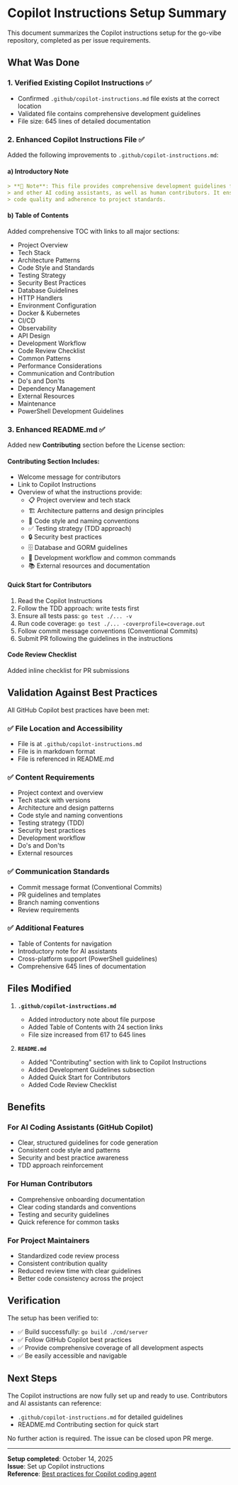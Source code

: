 # Copilot Instructions Setup Summary

This document summarizes the Copilot instructions setup for the go-vibe repository, completed as per issue requirements.

## What Was Done

### 1. Verified Existing Copilot Instructions ✅
- Confirmed `.github/copilot-instructions.md` file exists at the correct location
- Validated file contains comprehensive development guidelines
- File size: 645 lines of detailed documentation

### 2. Enhanced Copilot Instructions File ✅
Added the following improvements to `.github/copilot-instructions.md`:

#### a) Introductory Note
```markdown
> **📘 Note**: This file provides comprehensive development guidelines for GitHub Copilot 
> and other AI coding assistants, as well as human contributors. It ensures consistent 
> code quality and adherence to project standards.
```

#### b) Table of Contents
Added comprehensive TOC with links to all major sections:
- Project Overview
- Tech Stack
- Architecture Patterns
- Code Style and Standards
- Testing Strategy
- Security Best Practices
- Database Guidelines
- HTTP Handlers
- Environment Configuration
- Docker & Kubernetes
- CI/CD
- Observability
- API Design
- Development Workflow
- Code Review Checklist
- Common Patterns
- Performance Considerations
- Communication and Contribution
- Do's and Don'ts
- Dependency Management
- External Resources
- Maintenance
- PowerShell Development Guidelines

### 3. Enhanced README.md ✅
Added new **Contributing** section before the License section:

#### Contributing Section Includes:
- Welcome message for contributors
- Link to Copilot Instructions
- Overview of what the instructions provide:
  - 📋 Project overview and tech stack
  - 🏗️ Architecture patterns and design principles
  - 📝 Code style and naming conventions
  - ✅ Testing strategy (TDD approach)
  - 🔒 Security best practices
  - 🗄️ Database and GORM guidelines
  - 🚀 Development workflow and common commands
  - 📚 External resources and documentation

#### Quick Start for Contributors
1. Read the Copilot Instructions
2. Follow the TDD approach: write tests first
3. Ensure all tests pass: `go test ./... -v`
4. Run code coverage: `go test ./... -coverprofile=coverage.out`
5. Follow commit message conventions (Conventional Commits)
6. Submit PR following the guidelines in the instructions

#### Code Review Checklist
Added inline checklist for PR submissions

## Validation Against Best Practices

All GitHub Copilot best practices have been met:

### ✅ File Location and Accessibility
- File is at `.github/copilot-instructions.md`
- File is in markdown format
- File is referenced in README.md

### ✅ Content Requirements
- Project context and overview
- Tech stack with versions
- Architecture and design patterns
- Code style and naming conventions
- Testing strategy (TDD)
- Security best practices
- Development workflow
- Do's and Don'ts
- External resources

### ✅ Communication Standards
- Commit message format (Conventional Commits)
- PR guidelines and templates
- Branch naming conventions
- Review requirements

### ✅ Additional Features
- Table of Contents for navigation
- Introductory note for AI assistants
- Cross-platform support (PowerShell guidelines)
- Comprehensive 645 lines of documentation

## Files Modified

1. **`.github/copilot-instructions.md`**
   - Added introductory note about file purpose
   - Added Table of Contents with 24 section links
   - File size increased from 617 to 645 lines

2. **`README.md`**
   - Added "Contributing" section with link to Copilot Instructions
   - Added Development Guidelines subsection
   - Added Quick Start for Contributors
   - Added Code Review Checklist

## Benefits

### For AI Coding Assistants (GitHub Copilot)
- Clear, structured guidelines for code generation
- Consistent code style and patterns
- Security and best practice awareness
- TDD approach reinforcement

### For Human Contributors
- Comprehensive onboarding documentation
- Clear coding standards and conventions
- Testing and security guidelines
- Quick reference for common tasks

### For Project Maintainers
- Standardized code review process
- Consistent contribution quality
- Reduced review time with clear guidelines
- Better code consistency across the project

## Verification

The setup has been verified to:
- ✅ Build successfully: `go build ./cmd/server`
- ✅ Follow GitHub Copilot best practices
- ✅ Provide comprehensive coverage of all development aspects
- ✅ Be easily accessible and navigable

## Next Steps

The Copilot instructions are now fully set up and ready to use. Contributors and AI assistants can reference:
- `.github/copilot-instructions.md` for detailed guidelines
- README.md Contributing section for quick start

No further action is required. The issue can be closed upon PR merge.

---

**Setup completed**: October 14, 2025  
**Issue**: Set up Copilot instructions  
**Reference**: [Best practices for Copilot coding agent](https://gh.io/copilot-coding-agent-tips)
